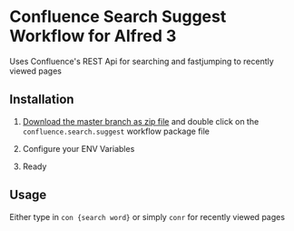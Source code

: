 # Confluence Search Suggest Workflow for Alfred 3

Uses Confluence's REST Api for searching and fastjumping to recently viewed pages

## Installation

1. [Download the master branch as zip file](https://github.com/dimitri-koenig/alfred-confluence-workflow/archive/master.zip) and double click on the `confluence.search.suggest` workflow package file

2. Configure your ENV Variables

3. Ready

## Usage

Either type in `con {search word}` or simply `conr` for recently viewed pages
